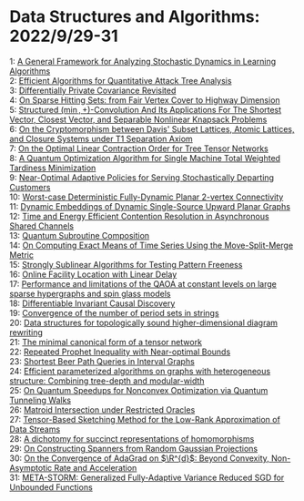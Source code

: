 # Data Structures and Algorithms: 2022/9/29-31  
1: [A General Framework for Analyzing Stochastic Dynamics in Learning  Algorithms](https://doi.org/10.48550/arXiv.2006.06171)  
2: [Efficient Algorithms for Quantitative Attack Tree Analysis](https://doi.org/10.48550/arXiv.2105.07511)  
3: [Differentially Private Covariance Revisited](https://doi.org/10.48550/arXiv.2205.14324)  
4: [On Sparse Hitting Sets: from Fair Vertex Cover to Highway Dimension](https://doi.org/10.48550/arXiv.2208.14132)  
5: [Structured $(\min,+)$-Convolution And Its Applications For The Shortest  Vector, Closest Vector, and Separable Nonlinear Knapsack Problems](https://doi.org/10.48550/arXiv.2209.04812)  
6: [On the Cryptomorphism between Davis' Subset Lattices, Atomic Lattices,  and Closure Systems under T1 Separation Axiom](https://doi.org/10.48550/arXiv.2209.12256)  
7: [On the Optimal Linear Contraction Order for Tree Tensor Networks](https://doi.org/10.48550/arXiv.2209.12332)  
8: [A Quantum Optimization Algorithm for Single Machine Total Weighted  Tardiness Minimization](https://doi.org/10.48550/arXiv.2209.13712)  
9: [Near-Optimal Adaptive Policies for Serving Stochastically Departing  Customers](https://doi.org/10.48550/arXiv.2209.13878)  
10: [Worst-case Deterministic Fully-Dynamic Planar 2-vertex Connectivity](https://doi.org/10.48550/arXiv.2209.14079)  
11: [Dynamic Embeddings of Dynamic Single-Source Upward Planar Graphs](https://doi.org/10.48550/arXiv.2209.14094)  
12: [Time and Energy Efficient Contention Resolution in Asynchronous Shared  Channels](https://doi.org/10.48550/arXiv.2209.14140)  
13: [Quantum Subroutine Composition](https://doi.org/10.48550/arXiv.2209.14146)  
14: [On Computing Exact Means of Time Series Using the Move-Split-Merge  Metric](https://doi.org/10.48550/arXiv.2209.14197)  
15: [Strongly Sublinear Algorithms for Testing Pattern Freeness](https://doi.org/10.48550/arXiv.2106.04856)  
16: [Online Facility Location with Linear Delay](https://doi.org/10.48550/arXiv.2110.15155)  
17: [Performance and limitations of the QAOA at constant levels on large  sparse hypergraphs and spin glass models](https://doi.org/10.48550/arXiv.2204.10306)  
18: [Differentiable Invariant Causal Discovery](https://doi.org/10.48550/arXiv.2205.15638)  
19: [Convergence of the number of period sets in strings](https://doi.org/10.48550/arXiv.2209.08926)  
20: [Data structures for topologically sound higher-dimensional diagram  rewriting](https://doi.org/10.48550/arXiv.2209.09509)  
21: [The minimal canonical form of a tensor network](https://doi.org/10.48550/arXiv.2209.14358)  
22: [Repeated Prophet Inequality with Near-optimal Bounds](https://doi.org/10.48550/arXiv.2209.14368)  
23: [Shortest Beer Path Queries in Interval Graphs](https://doi.org/10.48550/arXiv.2209.14401)  
24: [Efficient parameterized algorithms on graphs with heterogeneous  structure: Combining tree-depth and modular-width](https://doi.org/10.48550/arXiv.2209.14429)  
25: [On Quantum Speedups for Nonconvex Optimization via Quantum Tunneling  Walks](https://doi.org/10.48550/arXiv.2209.14501)  
26: [Matroid Intersection under Restricted Oracles](https://doi.org/10.48550/arXiv.2209.14516)  
27: [Tensor-Based Sketching Method for the Low-Rank Approximation of Data  Streams](https://doi.org/10.48550/arXiv.2209.14637)  
28: [A dichotomy for succinct representations of homomorphisms](https://doi.org/10.48550/arXiv.2209.14662)  
29: [On Constructing Spanners from Random Gaussian Projections](https://doi.org/10.48550/arXiv.2209.14775)  
30: [On the Convergence of AdaGrad on $\R^{d}$: Beyond Convexity,  Non-Asymptotic Rate and Acceleration](https://doi.org/10.48550/arXiv.2209.14827)  
31: [META-STORM: Generalized Fully-Adaptive Variance Reduced SGD for  Unbounded Functions](https://doi.org/10.48550/arXiv.2209.14853)  